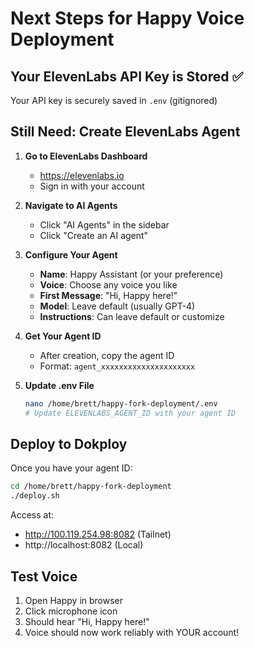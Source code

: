 # Next Steps for Happy Voice Deployment

## Your ElevenLabs API Key is Stored ✅
Your API key is securely saved in `.env` (gitignored)

## Still Need: Create ElevenLabs Agent

1. **Go to ElevenLabs Dashboard**
   - https://elevenlabs.io
   - Sign in with your account

2. **Navigate to AI Agents**
   - Click "AI Agents" in the sidebar
   - Click "Create an AI agent"

3. **Configure Your Agent**
   - **Name**: Happy Assistant (or your preference)
   - **Voice**: Choose any voice you like
   - **First Message**: "Hi, Happy here!"
   - **Model**: Leave default (usually GPT-4)
   - **Instructions**: Can leave default or customize

4. **Get Your Agent ID**
   - After creation, copy the agent ID
   - Format: `agent_xxxxxxxxxxxxxxxxxxxxx`

5. **Update .env File**
   ```bash
   nano /home/brett/happy-fork-deployment/.env
   # Update ELEVENLABS_AGENT_ID with your agent ID
   ```

## Deploy to Dokploy

Once you have your agent ID:

```bash
cd /home/brett/happy-fork-deployment
./deploy.sh
```

Access at:
- http://100.119.254.98:8082 (Tailnet)
- http://localhost:8082 (Local)

## Test Voice
1. Open Happy in browser
2. Click microphone icon
3. Should hear "Hi, Happy here!"
4. Voice should now work reliably with YOUR account!